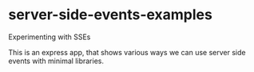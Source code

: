 # server-side-events-examples
Experimenting with SSEs

This is an express app, that shows various ways we can use server side events with minimal libraries.

